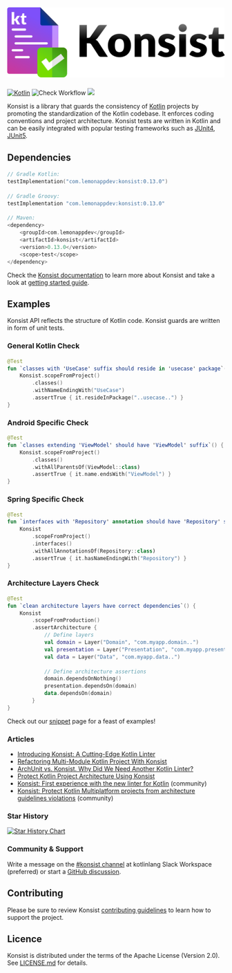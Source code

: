 ![Konsist](misc/konsist-logo/logo.png)
==========

[![Kotlin](https://img.shields.io/badge/Kotlin-blue.svg?style=flat&logo=kotlin)](https://kotlinlang.org)
![Check Workflow](https://github.com/LemonAppDev/konsist/actions/workflows/check.yml/badge.svg)
[<img src="https://img.shields.io/maven-central/v/com.lemonappdev/konsist?label=Release"/>](https://central.sonatype.com/artifact/com.lemonappdev/konsist)

Konsist is a library that guards the consistency of [Kotlin](https://kotlinlang.org/) projects by promoting the
standardization of the Kotlin codebase. It enforces coding conventions and project architecture. Konsist
tests are written in Kotlin and can be easily integrated with popular testing frameworks such as 
[JUnit4](https://junit.org/junit4/), [JUnit5](https://junit.org/junit5/).

## Dependencies

```kotlin
// Gradle Kotlin:
testImplementation("com.lemonappdev:konsist:0.13.0")

// Gradle Groovy:
testImplementation "com.lemonappdev:konsist:0.13.0"

// Maven:
<dependency>
    <groupId>com.lemonappdev</groupId>
    <artifactId>konsist</artifactId>
    <version>0.13.0</version>
    <scope>test</scope>
</dependency>
```

Check the [Konsist documentation](https://docs.konsist.lemonappdev.com/) to learn more about Konsist and take a 
look at [getting started guide](https://docs.konsist.lemonappdev.com/getting-started/gettingstarted).

## Examples

Konsist API reflects the structure of Kotlin code. Konsist guards are written in form of unit tests.

### General Kotlin Check

```kotlin
@Test
fun `classes with 'UseCase' suffix should reside in 'usecase' package`() {
    Konsist.scopeFromProject()
        .classes()
        .withNameEndingWith("UseCase")
        .assertTrue { it.resideInPackage("..usecase..") }
}
```

### Android Specific Check

```kotlin
@Test
fun `classes extending 'ViewModel' should have 'ViewModel' suffix`() {
    Konsist.scopeFromProject()
        .classes()
        .withAllParentsOf(ViewModel::class)
        .assertTrue { it.name.endsWith("ViewModel") }
}
```

### Spring Specific Check

```kotlin
@Test
fun `interfaces with 'Repository' annotation should have 'Repository' suffix`() {
    Konsist
        .scopeFromProject()
        .interfaces()
        .withAllAnnotationsOf(Repository::class)
        .assertTrue { it.hasNameEndingWith("Repository") }
}
```

### Architecture Layers Check

```kotlin
@Test
fun `clean architecture layers have correct dependencies`() {
    Konsist
        .scopeFromProduction()
        .assertArchitecture {
            // Define layers
            val domain = Layer("Domain", "com.myapp.domain..")
            val presentation = Layer("Presentation", "com.myapp.presentation..")
            val data = Layer("Data", "com.myapp.data..")

            // Define architecture assertions
            domain.dependsOnNothing()
            presentation.dependsOn(domain)
            data.dependsOn(domain)
        }
}
```
    
Check out our [snippet](https://docs.konsist.lemonappdev.com/inspiration/snippets) page for a feast of examples!

### Articles

- [Introducing Konsist: A Cutting-Edge Kotlin Linter](https://blog.kotlin-academy.com/introducing-konsist-a-cutting-edge-kotlin-linter-d3ab916a5461)
- [Refactoring Multi-Module Kotlin Project With Konsist](https://proandroiddev.com/refactoring-multi-module-kotlin-project-with-konsist-f0de0de59a3d)
- [ArchUnit vs. Konsist. Why Did We Need Another Kotlin Linter?](https://proandroiddev.com/archunit-vs-konsist-why-did-we-need-another-linter-972c4ff2622d)
- [Protect Kotlin Project Architecture Using Konsist](https://proandroiddev.com/protect-kotlin-project-architecture-using-konsist-3bfbe1ad0eea)
- [Konsist: First experience with the new linter for Kotlin](https://proandroiddev.com/konsist-first-experience-with-the-new-linter-for-kotlin-9153b0e7e2c3) (community)
- [Konsist: Protect Kotlin Multiplatform projects from architecture guidelines violations](https://medium.com/@lahirujay/konsist-protect-kotlin-multiplatform-projects-from-architecture-guidelines-violations-d88db0614cbd) (community)

### Star History

[![Star History Chart](https://api.star-history.com/svg?repos=LemonAppDev/konsist&type=Date)](https://star-history.com/#LemonAppDev/konsist&Date)

### Community & Support

Write a message on the  [#konsist channel](https://kotlinlang.slack.com/archives/C05QG9FD6KS) at kotlinlang Slack 
Workspace (preferred) or start a [GitHub discussion](https://github.com/LemonAppDev/konsist/discussions).

## Contributing

Please be sure to review Konsist [contributing guidelines](https://docs.konsist.lemonappdev.com/help/contributing)
to learn how to support the project.

## Licence

Konsist is distributed under the terms of the Apache License (Version 2.0). See [LICENSE.md](LICENSE) for details.
